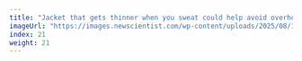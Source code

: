 ```yaml
---
title: "Jacket that gets thinner when you sweat could help avoid overheating"
imageUrl: "https://images.newscientist.com/wp-content/uploads/2025/08/13153637/SEI_262005769.jpg?width=788"
index: 21
weight: 21
---
```

